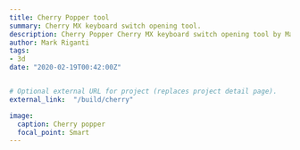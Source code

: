 ```yaml
---
title: Cherry Popper tool
summary: Cherry MX keyboard switch opening tool.
description: Cherry Popper Cherry MX keyboard switch opening tool by Mark Riganti
author: Mark Riganti 
tags:
- 3d
date: "2020-02-19T00:42:00Z"


# Optional external URL for project (replaces project detail page).
external_link:  "/build/cherry"

image:
  caption: Cherry popper
  focal_point: Smart
---
```


